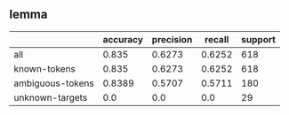 
## lemma

|                  | accuracy | precision | recall | support |
|------------------|----------|-----------|--------|---------|
| all              | 0.835    | 0.6273    | 0.6252 | 618     |
| known-tokens     | 0.835    | 0.6273    | 0.6252 | 618     |
| ambiguous-tokens | 0.8389   | 0.5707    | 0.5711 | 180     |
| unknown-targets  | 0.0      | 0.0       | 0.0    | 29      |

